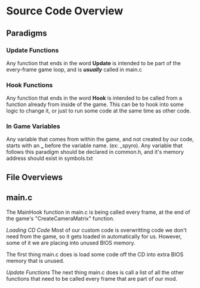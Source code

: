 # Source Code Overview

## Paradigms
### Update Functions
Any function that ends in the word **Update** is intended to be part of the every-frame game loop, and is ***usually*** called in main.c
### Hook Functions
Any function that ends in the word **Hook** is intended to be called from a function already from inside of the game. 
This can be to hook into some logic to change it, or just to run some code at the same time as other code.
### In Game Variables
Any variable that comes from within the game, and not created by our code, starts with an **_** before the variable name. (ex: _spyro). Any variable that follows this paradigm should be declared in common.h, and it's memory address should exist in symbols.txt

## File Overviews
## main.c
The MainHook function in main.c is being called every frame, at the end of the game's "CreateCameraMatrix" function.   

*Loading CD Code*
Most of our custom code is overwritting code we don't need from the game, so it gets loaded in automatically for us.
   However, some of it we are placing into unused BIOS memory.
  
The first thing main.c does is load some code off the CD into extra BIOS memory that is unused.

*Update Functions*
The next thing main.c does is call a list of all the other functions that need to be called every frame that are part of our mod.